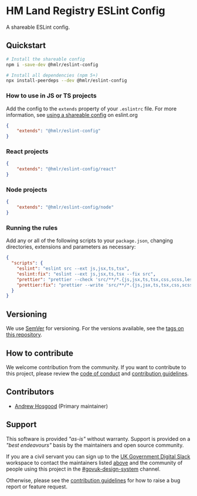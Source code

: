 # HM Land Registry ESLint Config

A shareable ESLint config.

## Quickstart

```sh
# Install the shareable config
npm i -save-dev @hmlr/eslint-config

# Install all dependencies (npm 5+)
npx install-peerdeps --dev @hmlr/eslint-config
```

### How to use in JS or TS projects

Add the config to the `extends` property of your `.eslintrc` file. For more information, see [using a shareable config](https://eslint.org/docs/developer-guide/shareable-configs#using-a-shareable-config) on eslint.org

```json
{
    "extends": "@hmlr/eslint-config"
}
```

### React projects

```json
{
    "extends": "@hmlr/eslint-config/react"
}
```
### Node projects

```json
{
    "extends": "@hmlr/eslint-config/node"
}
```

### Running the rules

Add any or all of the following scripts to your `package.json`, changing directories, extensions and parameters as necessary:

```json
{
  "scripts": {
    "eslint": "eslint src --ext js,jsx,ts,tsx",
    "eslint:fix": "eslint --ext js,jsx,ts,tsx --fix src",
    "prettier": "prettier --check 'src/**/*.{js,jsx,ts,tsx,css,scss,less,json}'",
    "prettier:fix": "prettier --write 'src/**/*.{js,jsx,ts,tsx,css,scss,less,json}'"
  }
}
```

## Versioning

We use [SemVer](http://semver.org/) for versioning. For the versions available, see the [tags on this repository](https://github.com/LandRegistry/eslint-config/tags).

## How to contribute

We welcome contribution from the community. If you want to contribute to this project, please review the [code of conduct](CODE_OF_CONDUCT.md) and [contribution guidelines](CONTRIBUTING.md).

## Contributors

- [Andrew Hosgood](https://github.com/ahosgood) (Primary maintainer)

## Support

This software is provided _"as-is"_ without warranty. Support is provided on a _"best endeavours"_ basis by the maintainers and open source community.

If you are a civil servant you can sign up to the [UK Government Digital Slack](https://ukgovernmentdigital.slack.com/signup) workspace to contact the maintainers listed [above](#contributors) and the community of people using this project in the [#govuk-design-system](https://ukgovernmentdigital.slack.com/archives/C6DMEH5R6) channel.

Otherwise, please see the [contribution guidelines](CONTRIBUTING.md) for how to raise a bug report or feature request.


